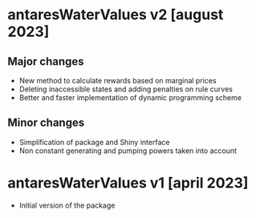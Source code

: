 # antaresWaterValues v2 [august 2023]

## Major changes

* New method to calculate rewards based on marginal prices
* Deleting inaccessible states and adding penalties on rule curves
* Better and faster implementation of dynamic programming scheme

## Minor changes

* Simplification of package and Shiny interface
* Non constant generating and pumping powers taken into account



# antaresWaterValues v1 [april 2023]

* Initial version of the package
